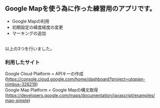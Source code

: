 ## Google Mapを使う為に作った練習用のアプリです。
- Google Mapの利用
- 初期設定の緯度経度の変更
- マーキングの追加
<br>
以上の3つを行いました。

### 利用したサイト
Google Cloud Platform = APIキーの作成(https://console.cloud.google.com/home/dashboard?project=utopian-nimbus-328219)<br>
Google Map Platform = Google Mapの構文取得(https://developers.google.com/maps/documentation/javascript/examples/map-simple)

